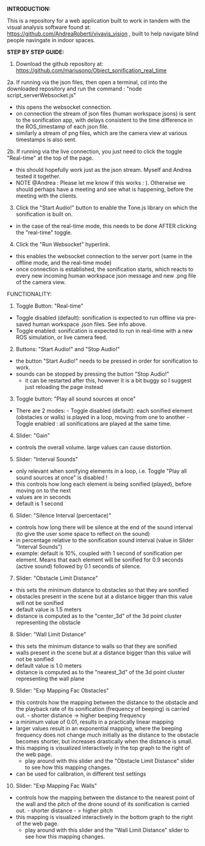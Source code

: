 **INTRODUCTION:**

This is a repository for a web application built to work in tandem with the visual analysis software found at: https://github.com/AndreaRoberti/vivavis_vision , built to help navigate blind people navingate in indoor spaces. 


**STEP BY STEP GUIDE:**

1. Download the github repository at: https://github.com/mariusono/Object_sonification_real_time 

2a. If running  via the json files, then open a terminal, cd into the downloaded repository and run the command : "node script_serverWebsocket.js" 
- this opens the websocket connection. 
- on connection the stream of json files (human workspace jsons) is sent to the sonification app, with delays consistent to the time difference in the ROS_timestamp of each json file. 
- similarly a stream of png files, which are the camera view at various timestamps is also sent. 

2b. If running via the live connection, you just need to click the toggle "Real-time" at the top of the page. 
- this should hopefully work just as the json stream. Myself and Andrea tested it together. 
- NOTE @Andrea : Please let me know if this works : ). Otherwise we should perhaps have a meeting and see what is happening, before the meeting with the clients. 
 
3. Click the "Start Audio!" button to enable the Tone.js library on which the sonification is built on. 
- in the case of the real-time mode, this needs to be done AFTER clicking the "real-time" toggle. 

4. Click the "Run Websocket" hyperlink.
- this enables the websocket connection to the server port (same in the offline mode, and the real-time mode)
- once connection is established, the sonification starts, which reacts to every new incoming human workspace json message and new .png file of the camera view. 


FUNCTIONALITY:

1. Toggle Button: "Real-time" 
- Toggle disabled (default): sonification is expected to run offline via pre-saved human workspace .json files. See info above.
- Toggle enabled: sonification is expected to run in real-time with a new ROS simulation, or live camera feed.

2. Buttons: "Start Audio!" and "Stop Audio!"
- the button "Start Audio!" needs to be pressed in order for sonification to work. 
- sounds can be stopped by pressing the button "Stop Audio!" 
     - it can be restarted after this, however it is a bit buggy so I suggest just reloading the page instead

3. Toggle button: "Play all sound sources at once" 
- There are 2 modes: 
       - Toggle disabled (default): each sonified element (obstacles or walls) is played in a loop, moving from one to another 
       - Toggle enabled : all sonifications are played at the same time.

4. Slider: "Gain"
- controls the overall volume. large values can cause distortion. 

5. Slider: "Interval Sounds"
- only relevant when sonifying elements in a loop, i.e. Toggle  "Play all sound sources at once"  is disabled !
- this controls how long each element is being sonified (played), before moving on to the next 
- values are in seconds
- default is 1 second

6. Slider: "Silence Interval (percentace)"
- controls how long there will be silence at the end of the sound interval (to give the user some space to reflect on the sound) 
- in percentage relative to the sonification sound interval (value in Slider "Interval Sounds")
- example: default is 10%, coupled with 1 second of sonification per element. Means that each element will be sonified for 0.9 seconds (active sound) followed by 0.1 seconds of silence. 

7. Slider: "Obstacle Limit Distance" 
- this sets the minimum distance to obstacles so that they are sonified
- obstacles present in the scene but at a distance bigger than this value will not be sonified
- default value is 1.5 meters
- distance is computed as to the "center_3d" of the 3d point cluster representing the obstacle

8. Slider: "Wall Limit Distance"
- this sets the minimum distance to walls so that they are sonified
- walls present in the scene but at a distance bigger than this value will not be sonified
- default value is 1.0 meters
- distance is computed as to the "nearest_3d" of the 3d point cluster representing the wall plane

9. Slider: "Exp Mapping Fac Obstacles"
- this controls how the mapping between the distance to the obstacle and the playback rate of its sonification (frequency of beeping) is carried out.
      - shorter distance -> higher beeping frequency
- a minimum value of 0.01, results in a practically linear mapping
- larger values result in an exponential mapping, where the beeping frequency does not change much initially as the distance to the obstacle becomes shorter, but increases drastically when the distance is small. 
- this mapping is visualized interactively in the top graph to the right of the web page. 
     - play around with this slider and the "Obstacle Limit Distance" slider to see how this mapping changes.
- can be used for calibration, in different test settings

10. Slider: "Exp Mapping Fac Walls"
- controls how the mapping between the distance to the nearest point of the wall and the pitch of the drone sound of its sonification is carried out.
      - shorter distance - > higher pitch 
- this mapping is visualized interactively in the bottom graph to the right of the web page. 
     - play around with this slider and the "Wall Limit Distance" slider to see how this mapping changes.
